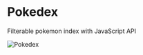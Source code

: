 # Pokedex 

Filterable pokemon index with JavaScript API

![Pokedex](https://user-images.githubusercontent.com/125208526/234085277-6fd73fe4-f0e5-48da-9598-2abf9af88a43.gif)

